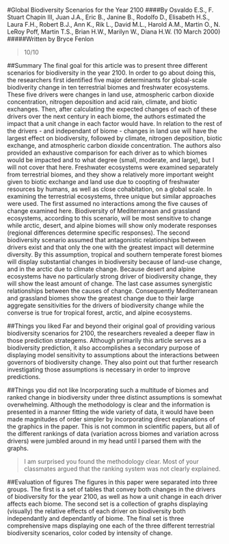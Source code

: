 #Global Biodiversity Scenarios for the Year 2100
####By Osvaldo E.S., F. Stuart Chapin III, Juan J.A., Eric B., Janine B., Rodolfo D., Elisabeth H.S., Laura F.H., Robert B.J., Ann K., Rik L., David M.L., Harold A.M., Martin O., N. LeRoy Poff, Martin T.S., Brian H.W., Marilyn W., Diana H.W. (10 March 2000)
#####Written by Bryce Fenlon

> 10/10

##Summary
The final goal for this article was to present three different scenarios for biodiversity in the year 2100. In order to go about doing this, the researchers first identified five major determinants for global-scale biodiverity change in ten terrestrial biomes and freshwater ecosystems. These five drivers were changes in land use, atmospheric carbon dioxide concentration, nitrogen deposition and acid rain, climate, and biotic exchanges. Then, after calculating the expected changes of each of these drivers over the next century in each biome, the authors estimated the impact that a unit change in each factor would have. In relation to the rest of the drivers - and independant of biome - changes in land use will have the largest effect on biodiversity, followed by climate, nitrogen deposition, biotic exchange, and atmospheric carbon dioxide concentration. The authors also provided an exhaustive comparison for each driver as to which biomes would be impacted and to what degree (small, moderate, and large), but I will not cover that here. Freshwater ecosystems were examined separately from terrestrial biomes, and they show a relatively more important weight given to biotic exchange and land use due to coopting of freshwater resources by humans, as well as close cohabitation, on a global scale. In examining the terrestrial ecosystems, three unique but similar approaches were used. The first assumed no interactions among the five causes of change examined here. Biodiversity of Mediterranean and grassland ecosystems, according to this scenario, will be most sensitive to change while arctic, desert, and alpine biomes will show only moderate responses (regional differences determine specific responses). The second biodiversity scenario assumed that antagonistic relationships between drivers exist and that only the one with the greatest impact will determine diversity. By this assumption, tropical and southern temperate forest biomes will display substantial changes in biodiversity because of land-use change, and in the arctic due to climate change. Because desert and alpine ecosystems have no particularly strong driver of biodiversity change, they will show the least amount of change. The last case assumes synergistic relationships between the causes of change. Consequently Mediterranean and grassland biomes show the greatest change due to their large aggregate sensitivities for the drivers of biodiversity change while the converse is true for tropical forest, arctic, and alpine ecosystems. 

##Things you liked
Far and beyond their original goal of providing various biodiversity scenarios for 2100, the researchers revealed a deeper flaw in those prediction strategems. Although primarily this article serves as a biodiversity prediction, it also accomplishes a secondary purpose of displaying model sensitivity to assumptions about the interactions between governors of biodiversity change. They also point out that further research investigating those assumptions is necessary in order to improve predictions.

##Things you did not like
Incorporating such a multitude of biomes and ranked change in biodiversity under three distinct assumptions is somewhat overwhelming. Although the methodology is clear and the information is presented in a manner fitting the wide variety of data, it would have been made magnitudes of order simpler by incorporating direct explanations of the graphics in the paper. This is not common in scientific papers, but all of the different rankings of data (variation across biomes and variation across drivers) were jumbled around in my head until I parsed them with the graphs.

> I am surprised you found the methodology clear. Most of your classmates argued that the ranking system was not clearly explained.

##Evaluation of figures
The figures in this paper were separated into three groups. The first is a set of tables that convey both changes in the drivers of biodiversity for the year 2100, as well as how a unit change in each driver affects each biome. The second set is a collection of graphs displaying (visually) the relative effects of each driver on biodiversity both independantly and dependantly of biome. The final set is three comprehensive maps displaying one each of the three different terrestrial biodiversity scenarios, color coded by intensity of change. 
